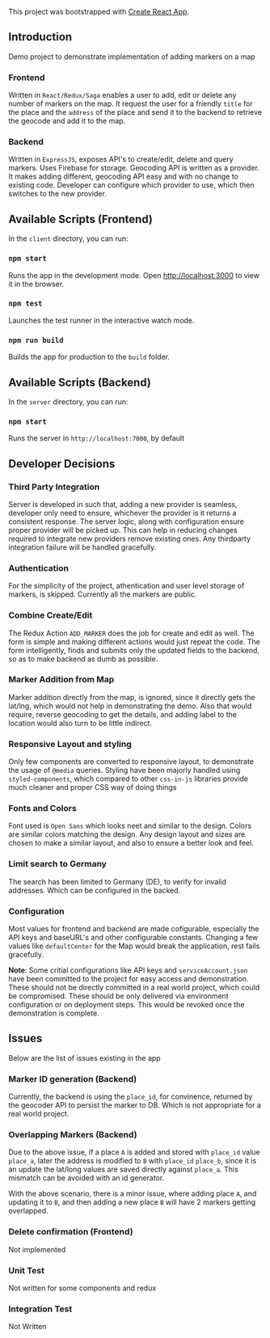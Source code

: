 This project was bootstrapped with [Create React App](https://github.com/facebook/create-react-app).

## Introduction

Demo project to demonstrate implementation of adding markers on a map

### Frontend

Written in `React/Redux/Saga` enables a user to add, edit or delete any number of markers on the map.
It request the user for a friendly `title` for the place and the `address` of the place and send it to the backend to retrieve the geocode and add it to the map.

### Backend

Written in `ExpressJS`, exposes API's to create/edit, delete and query markers.
Uses Firebase for storage. Geocoding API is written as a provider. It makes adding different, geocoding API easy and with no change to existing code. Developer can configure which provider to use, which then switches to the new provider.

## Available Scripts (Frontend)

In the `client` directory, you can run:

### `npm start`

Runs the app in the development mode.
Open [http://localhost:3000](http://localhost:3000) to view it in the browser.

### `npm test`

Launches the test runner in the interactive watch mode.

### `npm run build`

Builds the app for production to the `build` folder.

## Available Scripts (Backend)

In the `server` directory, you can run:

### `npm start`

Runs the server in  `http://localhost:7000`, by default


## Developer Decisions


### Third Party Integration

Server is developed in such that, adding a new provider is seamless, developer only need to ensure, whichever the provider is it returns a consistent response. The server logic, along with configuration ensure proper provider will be picked up. This can help in reducing changes required to integrate new providers remove existing ones.
Any thirdparty integration failure will be handled gracefully.

### Authentication
For the simplicity of the project, athentication and user level storage of markers, is skipped. Currently all the markers are public.

### Combine Create/Edit

The Redux Action `ADD_MARKER` does the job for create and edit as well. The form is simple and making different actions would just repeat the code. The form intelligently, finds and submits only the updated fields to the backend, so as to make backend as dumb as possible.

### Marker Addition from Map

Marker addition directly from the map, is ignored, since it directly gets the lat/lng, which would not help in demonstrating the demo. Also that would require, reverse geocoding to get the details, and adding label to the location would also turn to be little indirect.


### Responsive Layout and styling

Only few components are converted to responsive layout, to demonstrate the usage of `@media` queries. Styling have been majorly handled using `styled-components`, which compared to other `css-in-js` libraries provide much cleaner and proper CSS way of doing things

### Fonts and Colors

Font used is `Open Sans` which looks neet and similar to the design. Colors are similar colors matching the design. Any design layout and sizes are chosen to make a similar layout, and also to ensure a better look and feel.

### Limit search to Germany

The search has been limited to Germany (DE), to verify for invalid addresses. Which can be configured in the backed.

### Configuration

Most values for frontend and backend are made cofigurable, especially the API keys and baseURL's and other configurable constants.
Changing a few values like `defaultCenter` for the Map would break the application, rest fails gracefully.

**Note**: Some critial configurations like API keys and `serviceAccount.json` have been committed to the project for easy access and demonstration. These should not be directly committed in a real world project, which could be compromised. These should be only delivered via environment configuration or on deployment steps. This would be revoked once the demonstration is complete.


## Issues

Below are the list of issues existing in the app

### Marker ID generation (Backend)

Currently, the backend is using the `place_id`, for convinence, returned by the geocoder API to persist the marker to DB. Which is not appropriate for a real world project. 

### Overlapping Markers (Backend)

Due to the above issue, if a  place `A` is added and stored with `place_id` value `place_a`, later the address is modified to `B` with `place_id` `place_b`, since it is an update the lat/long values are saved directly against `place_a`. This mismatch can be avoided with an id generator.

With the above scenario, there is a minor issue, where adding place `A`, and updating it to `B`, and then adding a new place `B` will have 2 markers getting overlapped.

### Delete confirmation (Frontend)

Not implemented

### Unit Test

Not written for some components and redux

### Integration Test

Not Written
